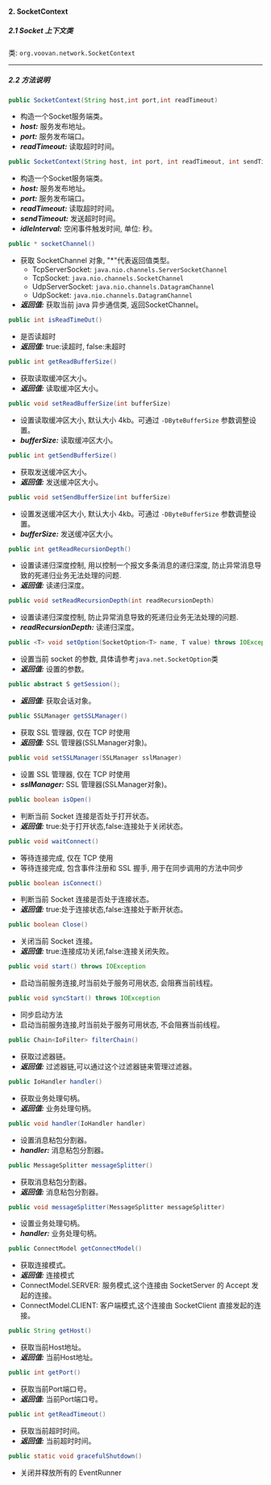 #### 2. SocketContext
##### 2.1 Socket 上下文类
类: `org.voovan.network.SocketContext`


---------------------------
##### 2.2 方法说明
```java
public SocketContext(String host,int port,int readTimeout)
```
- 构造一个Socket服务端类。
- ***host:*** 服务发布地址。
- ***port:*** 服务发布端口。
- ***readTimeout:*** 读取超时时间。

```java
public SocketContext(String host, int port, int readTimeout, int sendTimeout, int idleInterval)
```
- 构造一个Socket服务端类。
- ***host:*** 服务发布地址。
- ***port:*** 服务发布端口。
- ***readTimeout:*** 读取超时时间。
- ***sendTimeout:*** 发送超时时间。
- ***idleInterval:*** 空闲事件触发时间, 单位: 秒。

```java
public * socketChannel()
```
- 获取 SocketChannel 对象, "*"代表返回值类型。
  - TcpServerSocket: `java.nio.channels.ServerSocketChannel`
  - TcpSocket: `java.nio.channels.SocketChannel`
  - UdpServerSocket: `java.nio.channels.DatagramChannel`
  - UdpSocket: `java.nio.channels.DatagramChannel`
- ***返回值:*** 获取当前 java 异步通信类, 返回SocketChannel。


```java
public int isReadTimeOut()
```
- 是否读超时
- ***返回值:*** true:读超时, false:未超时

```java
public int getReadBufferSize()
```
- 获取读取缓冲区大小。
- ***返回值:*** 读取缓冲区大小。

```java
public void setReadBufferSize(int bufferSize) 
```
- 设置读取缓冲区大小, 默认大小 4kb。可通过 `-DByteBufferSize` 参数调整设置。
- ***bufferSize:*** 读取缓冲区大小。

```java
public int getSendBufferSize()
```
- 获取发送缓冲区大小。
- ***返回值:*** 发送缓冲区大小。

```java
public void setSendBufferSize(int bufferSize) 
```
- 设置发送缓冲区大小, 默认大小 4kb。可通过 `-DByteBufferSize` 参数调整设置。
- ***bufferSize:*** 发送缓冲区大小。


```java
public int getReadRecursionDepth() 
```
- 设置读递归深度控制, 用以控制一个报文多条消息的递归深度, 防止异常消息导致的死递归业务无法处理的问题.
- ***返回值:*** 读递归深度。

```java
public void setReadRecursionDepth(int readRecursionDepth) 
```
- 设置读递归深度控制, 防止异常消息导致的死递归业务无法处理的问题.
- ***readRecursionDepth:*** 读递归深度。

```java
public <T> void setOption(SocketOption<T> name, T value) throws IOException
```
- 设置当前 socket 的参数, 具体请参考`java.net.SocketOption`类
- ***返回值:*** 设置的参数。

```java
public abstract S getSession();
```
- ***返回值:*** 获取会话对象。

```java
public SSLManager getSSLManager()
```
- 获取 SSL 管理器, 仅在 TCP 时使用
- ***返回值:***  SSL 管理器(SSLManager对象)。

```java
public void setSSLManager(SSLManager sslManager)
```
- 设置 SSL 管理器, 仅在 TCP 时使用
- ***sslManager:***  SSL 管理器(SSLManager对象)。

```java
public boolean isOpen() 
```
- 判断当前 Socket 连接是否处于打开状态。
- ***返回值:***  true:处于打开状态,false:连接处于关闭状态。

```java
public void waitConnect() 
```
- 等待连接完成, 仅在 TCP 使用
- 等待连接完成, 包含事件注册和 SSL 握手, 用于在同步调用的方法中同步

```java
public boolean isConnect() 
```
- 判断当前 Socket 连接是否处于连接状态。
- ***返回值:***  true:处于连接状态,false:连接处于断开状态。

```java
public boolean Close()
```
- 关闭当前 Socket 连接。
- ***返回值:***  true:连接成功关闭,false:连接关闭失败。

```java
public void start() throws IOException
```
- 启动当前服务连接,时当前处于服务可用状态, 会阻赛当前线程。

```java
public void syncStart() throws IOException
```
- 同步启动方法
- 启动当前服务连接,时当前处于服务可用状态, 不会阻赛当前线程。

```java
public Chain<IoFilter> filterChain()
```
- 获取过滤器链。
- ***返回值:*** 过滤器链,可以通过这个过滤器链来管理过滤器。

```java
public IoHandler handler()
```
- 获取业务处理句柄。
- ***返回值:*** 业务处理句柄。

```java
public void handler(IoHandler handler)
```
- 设置消息粘包分割器。
- ***handler:*** 消息粘包分割器。

```java
public MessageSplitter messageSplitter()
```
- 获取消息粘包分割器。
- ***返回值:*** 消息粘包分割器。

```java
public void messageSplitter(MessageSplitter messageSplitter)
```
- 设置业务处理句柄。
- ***handler:*** 业务处理句柄。


```java
public ConnectModel getConnectModel()
```
- 获取连接模式。
- ***返回值:*** 连接模式
 - ConnectModel.SERVER: 服务模式,这个连接由 SocketServer 的 Accept 发起的连接。
 - ConnectModel.CLIENT: 客户端模式,这个连接由 SocketClient 直接发起的连接。

```java
public String getHost()
```
- 获取当前Host地址。
- ***返回值:*** 当前Host地址。

```java
public int getPort()
```
- 获取当前Port端口号。
- ***返回值:*** 当前Port端口号。

```java
public int getReadTimeout()
```
- 获取当前超时时间。
- ***返回值:*** 当前超时时间。

```java
public static void gracefulShutdown()
```
- 关闭并释放所有的 EventRunner